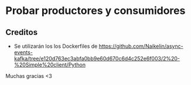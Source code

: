 # Probar productores y consumidores
## Creditos
  - Se utilizarán los los Dockerfiles de https://github.com/Naikelin/async-events-kafka/tree/e120d763ec3abfa0bb9e60d670c6d4c252e6f003/2%20-%20Simple%20client/Python

Muchas gracias <3

